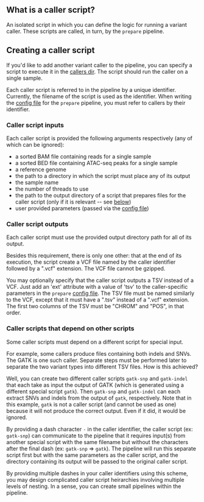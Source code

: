 ## What is a caller script?
An isolated script in which you can define the logic for running a variant caller. These scripts are called, in turn, by the `prepare` pipeline.

## Creating a caller script
If you'd like to add another variant caller to the pipeline, you can specify a script to execute it in the [callers dir](/callers).
The script should run the caller on a single sample.

Each caller script is referred to in the pipeline by a unique identifier.
Currently, the filename of the script is used as the identifier.
When writing the [config file](/configs/prepare.yaml) for the `prepare` pipeline, you must refer to callers by their identifier.

### Caller script inputs
Each caller script is provided the following arguments respectively (any of which can be ignored):
- a sorted BAM file containing reads for a single sample
- a sorted BED file containing ATAC-seq peaks for a single sample
- a reference genome
- the path to a directory in which the script must place any of its output
- the sample name
- the number of threads to use
- the path to the output directory of a script that prepares files for the caller script (only if it is relevant -- see [below](#caller-scripts-that-depend-on-other-scripts))
- user provided parameters (passed via the [config file](/configs/prepare.yaml))

### Caller script outputs
Each caller script must use the provided output directory path for all of its output.

Besides this requirement, there is only one other: that at the end of its execution, the script create a VCF file named by the caller identifier followed by a ".vcf" extension. The VCF file cannot be gzipped.

You may optionally specify that the caller script outputs a TSV instead of a VCF. Just add an 'ext' attribute with a value of 'tsv' to the caller-specific parameters in the `prepare` [config file](/configs/prepare.yaml). The TSV file must be named similarly to the VCF, except that it must have a ".tsv" instead of a ".vcf" extension. The first two columns of the TSV must be "CHROM" and "POS", in that order.

### Caller scripts that depend on other scripts
Some caller scripts must depend on a different script for special input.

For example, some callers produce files containing both indels and SNVs. The GATK is one such caller.
Separate steps must be performed later to separate the two variant types into different TSV files. How is this achieved?

Well, you can create two different caller scripts `gatk-snp` and `gatk-indel` that each take as input the output of GATK (which is generated using a different special script `gatk`).
Then `gatk-snp` and `gatk-indel` can each extract SNVs and indels from the output of `gatk`, respectively.
Note that in this example, `gatk` is not a caller script (and cannot be used as one) because it will not produce the correct output. Even if it did, it would be ignored.

By providing a dash character `-` in the caller identifier, the caller script (ex: `gatk-snp`) can communicate to the pipeline that it requires input(s) from another special script with the same filename but without the characters after the final dash (ex: `gatk-snp` => `gatk`).
The pipeline will run this separate script first but with the same parameters as the caller script, and the directory containing its output will be passed to the original caller script.

By providing multiple dashes in your caller identifiers using this scheme, you may design complicated caller script heirarchies involving multiple levels of nesting. In a sense, you can create small pipelines within the pipeline.
